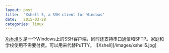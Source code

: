 ```yaml
---
layout: post
title:  "Xshell 5, a SSH client for Windows"
date:   2015-03-28
categories: linux
---
```

[Xshell 5][Xshell 5] 是一个Windows上的SSH客户端，同时还支持串口通信和SFTP。家庭和学校使用不需要付费。可以用来代替PuTTY。
![Xshell][/images/xshell5.jpg]

[Xshell 5]:      http://www.netsarang.com/download/down_xsh5.html

